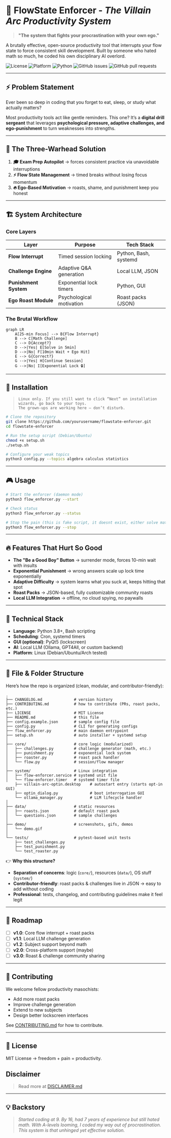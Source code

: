 # 🧠 FlowState Enforcer - *The Villain Arc Productivity System*

> **"The system that fights your procrastination with your own ego."**

A brutally effective, open-source productivity tool that interrupts your flow state to force consistent skill development.
Built by someone who hated math so much, he coded his own disciplinary AI overlord.

![License](https://img.shields.io/badge/License-MIT-yellow.svg)
![Platform](https://img.shields.io/badge/Platform-Linux-orange.svg)
![Python](https://img.shields.io/badge/Python-3.8%2B-blue.svg)
![GitHub issues](https://img.shields.io/github/issues/yourusername/flowstate-enforcer)
![GitHub pull requests](https://img.shields.io/github/issues-pr/yourusername/flowstate-enforcer)

---

## ⚡ Problem Statement

Ever been so deep in coding that you forget to eat, sleep, or study what actually matters?

Most productivity tools act like gentle reminders. This one?
It’s a **digital drill sergeant** that leverages **psychological pressure, adaptive challenges, and ego-punishment** to turn weaknesses into strengths.

---

## 🎯 The Three-Warhead Solution

1. **🎓 Exam Prep Autopilot** → forces consistent practice via unavoidable interruptions
2. **⚡ Flow State Management** → timed breaks without losing focus momentum
3. **🔥 Ego-Based Motivation** → roasts, shame, and punishment keep you honest

---

## 🏗️ System Architecture

### Core Layers

| Layer                 | Purpose                  | Tech Stack            |
| --------------------- | ------------------------ | --------------------- |
| **Flow Interrupt**    | Timed session locking    | Python, Bash, systemd |
| **Challenge Engine**  | Adaptive Q&A generation  | Local LLM, JSON       |
| **Punishment System** | Exponential lock timers  | Python, GUI           |
| **Ego Roast Module**  | Psychological motivation | Roast packs (JSON)    |

### The Brutal Workflow

```mermaid
graph LR
    A[25-min Focus] --> B{Flow Interrupt}
    B --> C[Math Challenge]
    C --> D{Accept?}
    D -->|Yes| E[Solve in 5min]
    D -->|No| F[10min Wait + Ego Hit]
    E --> G{Correct?}
    G -->|Yes| H[Continue Session]
    G -->|No| I[Exponential Lock 🔒]
```

---

## 🚀 Installation

>     Linux only. If you still want to click “Next” on installation wizards, go back to your toys.
>     The grown-ups are working here — don’t disturb.

```bash
# Clone the repository
git clone https://github.com/yourusername/flowstate-enforcer.git
cd flowstate-enforcer

# Run the setup script (Debian/Ubuntu)
chmod +x setup.sh
./setup.sh

# Configure your weak topics
python3 config.py --topics algebra calculus statistics
```

---

## 🎮 Usage

```bash
# Start the enforcer (daemon mode)
python3 flow_enforcer.py --start

# Check status
python3 flow_enforcer.py --status

# Stop the pain (this is fake script, it doesnt exist, either solve math or sacrifice dignity to make it stop haunting your dreams)
python3 flow_enforcer.py --stop
```

---

## 🔥 Features That Hurt So Good

* **The "Be a Good Boy" Button** → surrender mode, forces 10-min wait with insults
* **Exponential Punishment** → wrong answers scale up lock time exponentially
* **Adaptive Difficulty** → system learns what you suck at, keeps hitting that spot
* **Roast Packs** → JSON-based, fully customizable community roasts
* **Local LLM Integration** → offline, no cloud spying, no paywalls

---

## 🧩 Technical Stack

* **Language**: Python 3.8+, Bash scripting
* **Scheduling**: Cron, systemd timers
* **GUI (optional)**: PyQt5 (lockscreen)
* **AI**: Local LLM (Ollama, GPT4All, or custom backend)
* **Platform**: Linux (Debian/Ubuntu/Arch tested)

---

## 📂 File & Folder Structure

Here’s how the repo is organized (clean, modular, and contributor-friendly):

```
.
├── CHANGELOG.md              # version history
├── CONTRIBUTING.md           # how to contribute (PRs, roast packs, etc.)
├── LICENSE                   # MIT License
├── README.md                 # this file
├── config.example.json       # sample config file
├── config.py                 # CLI for generating configs
├── flow_enforcer.py          # main daemon entrypoint
├── setup.sh                  # auto installer + systemd setup
│
├── core/                     # core logic (modularized)
│   ├── challenges.py         # challenge generator (math, etc.)
│   ├── punishment.py         # exponential lock system
│   ├── roaster.py            # roast pack handler
│   └── flow.py               # session/flow manager
│
├── system/                   # Linux integration
│   ├── flow-enforcer.service # systemd unit file
│   └── flow-enforcer.timer   # systemd timer file
    ├── villain-arc-optin.desktop    # autostart entry (starts opt-in GUI)
    ├── optin_dialog.py              # boot interrogation GUI
    └── ollama_manager.py            # LLM lifecycle handler
│
├── data/                     # static resources
│   ├── roasts.json           # default roast pack
│   └── questions.json        # sample challenges
│
├── demo/                     # screenshots, gifs, demos
│   └── demo.gif
│
└── tests/                    # pytest-based unit tests
    ├── test_challenges.py
    ├── test_punishment.py
    └── test_roaster.py
```

👉 **Why this structure?**

* **Separation of concerns**: logic (`core/`), resources (`data/`), OS stuff (`system/`)
* **Contributor-friendly**: roast packs & challenges live in JSON → easy to add without coding
* **Professional**: tests, changelog, and contributing guidelines make it feel legit

---

## 🎯 Roadmap

* [ ] **v1.0**: Core flow interrupt + roast packs
* [ ] **v1.1**: Local LLM challenge generation
* [ ] **v1.2**: Subject support beyond math
* [ ] **v2.0**: Cross-platform support (maybe)
* [ ] **v3.0**: Roast & challenge community sharing

---

## 🤝 Contributing

We welcome fellow productivity masochists:

* Add more roast packs
* Improve challenge generation
* Extend to new subjects
* Design better lockscreen interfaces

See [CONTRIBUTING.md](CONTRIBUTING.md) for how to contribute.

---

## 📜 License

MIT License → freedom + pain = productivity.

## Disclaimer

> Read more at [DISCLAIMER.md](DISCLAIMER.md)

---

## 💡 Backstory

> *Started coding at 9. By 16, had 7 years of experience but still hated math. With A-levels looming, I coded my way out of procrastination. This system is that unhinged yet effective solution.*